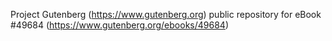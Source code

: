 Project Gutenberg (https://www.gutenberg.org) public repository for eBook #49684 (https://www.gutenberg.org/ebooks/49684)

